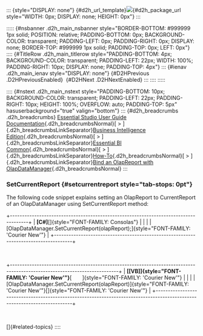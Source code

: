 ::: {style="DISPLAY: none"}
[](ms-xhelp:///?Id=d2h_url_template){#d2h_url_template}![](!package_url!){#d2h_package_url style="WIDTH: 0px; DISPLAY: none; HEIGHT: 0px"}
:::

::::: {#nsbanner .d2h_main_nsbanner style="BORDER-BOTTOM: #999999 1px solid; POSITION: relative; PADDING-BOTTOM: 0px; BACKGROUND-COLOR: transparent; PADDING-LEFT: 0px; PADDING-RIGHT: 0px; DISPLAY: none; BORDER-TOP: #999999 1px solid; PADDING-TOP: 0px; LEFT: 0px"}
:::: {#TitleRow .d2h_main_titlerow style="PADDING-BOTTOM: 4px; BACKGROUND-COLOR: transparent; PADDING-LEFT: 22px; WIDTH: 100%; PADDING-RIGHT: 10px; DISPLAY: none; PADDING-TOP: 4px"}
::: {#ienav .d2h_main_ienav style="DISPLAY: none"}
[](ms-xhelp:///?Id=ec52f2c2-bf87-40c1-933c-ccf108568233){#D2HPrevious .D2HPreviousEnabled}  [](ms-xhelp:///?Id=ccab2740-d581-4489-a09d-a29014549d48){#D2HNext .D2HNextEnabled}
:::
::::
:::::

:::: {#nstext .d2h_main_nstext style="PADDING-BOTTOM: 10px; BACKGROUND-COLOR: transparent; PADDING-LEFT: 22px; PADDING-RIGHT: 10px; HEIGHT: 100%; OVERFLOW: auto; PADDING-TOP: 5px" hasuserbackground="true" valign="bottom"}
::: {#d2h_breadcrumbs .d2h_breadcrumbs}
[Essential Studio User Guide Documentation](ms-xhelp:///?Id=12457748-09e3-4d74-a240-8e049cedf030){.d2h_breadcrumbsNormal}[ \> ]{.d2h_breadcrumbsLinkSeparator}[Business Intelligence Edition](ms-xhelp:///?Id=fdf33dd8-62b2-47b9-ad7b-fc50e590bca5){.d2h_breadcrumbsNormal}[ \> ]{.d2h_breadcrumbsLinkSeparator}[Essential BI Common](ms-xhelp:///?Id=51cb28d1-f201-4ea8-9963-a8afa451f64c){.d2h_breadcrumbsNormal}[ \> ]{.d2h_breadcrumbsLinkSeparator}[How-To](ms-xhelp:///?Id=f56652ff-a795-456f-ba4a-e1b615c58fdd){.d2h_breadcrumbsNormal}[ \> ]{.d2h_breadcrumbsLinkSeparator}[Bind an OlapReport with OlapDataManager](ms-xhelp:///?Id=f3af9bf1-81b6-4cac-ba97-1b669376f47a){.d2h_breadcrumbsNormal}
:::

### SetCurrentReport {#setcurrentreport style="tab-stops: 0pt"}

The following code snippet explains setting an OlapReport to CurrentReport of an OlapDataManager using SetCurrentReport method:

+-------------------------------------------------------------------------------------+
| **\[C#\]**[]{style="FONT-FAMILY: Consolas"}                                         |
|                                                                                     |
| [OlapDataManager.SetCurrentReport(olapReport);]{style="FONT-FAMILY: 'Courier New'"} |
+-------------------------------------------------------------------------------------+

 

+--------------------------------------------------------------------------------------------------------------------------+
| **[\[VB\]]{style="FONT-FAMILY: 'Courier New'"}**[       ]{style="FONT-FAMILY: 'Courier New'"}                            |
|                                                                                                                          |
| [OlapDataManager.SetCurrentReport(olapReport)]{style="FONT-FAMILY: 'Courier New'"}[]{style="FONT-FAMILY: 'Courier New'"} |
+--------------------------------------------------------------------------------------------------------------------------+

 

[]{#related-topics}
::::
